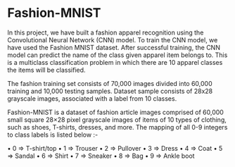 # Fashion-MNIST
In this project, we have built a fashion apparel recognition using the
Convolutional Neural Network (CNN) model. To train the CNN model,
we have used the Fashion MNIST dataset. After successful training,
the CNN model can predict the name of the class given apparel item
belongs to. This is a multiclass classification problem in which there are 10
apparel classes the items will be classified.

The fashion training set consists of 70,000 images divided into 60,000
training and 10,000 testing samples. Dataset sample consists of 28x28
grayscale images, associated with a label from 10 classes.


Fashion-MNIST is a
dataset of fashion article images comprised of 60,000 small square 28×28
pixel grayscale images of items of 10 types of clothing, such as shoes,
T-shirts, dresses, and more. The mapping of all 0-9 integers to class labels
is listed below :-

• 0 => T-shirt/top
• 1 => Trouser
• 2 => Pullover
• 3 => Dress
• 4 => Coat
• 5 => Sandal
• 6 => Shirt
• 7 => Sneaker
• 8 => Bag
• 9 => Ankle boot
